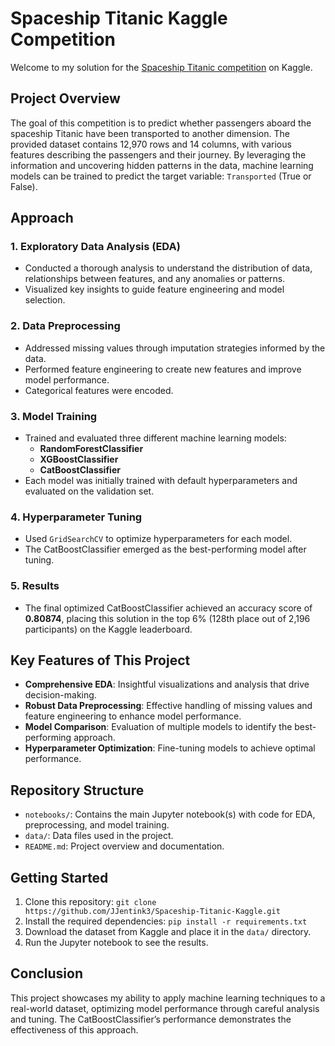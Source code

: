# Spaceship Titanic Kaggle Competition

Welcome to my solution for the [Spaceship Titanic competition](https://www.kaggle.com/competitions/spaceship-titanic) on Kaggle.

## Project Overview

The goal of this competition is to predict whether passengers aboard the spaceship Titanic have been transported to another dimension. The provided dataset contains 12,970 rows and 14 columns, with various features describing the passengers and their journey. By leveraging the information and uncovering hidden patterns in the data, machine learning models can be trained to predict the target variable: `Transported` (True or False).

## Approach

### 1. Exploratory Data Analysis (EDA)
- Conducted a thorough analysis to understand the distribution of data, relationships between features, and any anomalies or patterns.
- Visualized key insights to guide feature engineering and model selection.

### 2. Data Preprocessing
- Addressed missing values through imputation strategies informed by the data.
- Performed feature engineering to create new features and improve model performance.
- Categorical features were encoded.

### 3. Model Training
- Trained and evaluated three different machine learning models:
  - **RandomForestClassifier**
  - **XGBoostClassifier**
  - **CatBoostClassifier**
- Each model was initially trained with default hyperparameters and evaluated on the validation set.

### 4. Hyperparameter Tuning
- Used `GridSearchCV` to optimize hyperparameters for each model.
- The CatBoostClassifier emerged as the best-performing model after tuning.

### 5. Results
- The final optimized CatBoostClassifier achieved an accuracy score of **0.80874**, placing this solution in the top 6% (128th place out of 2,196 participants) on the Kaggle leaderboard.

## Key Features of This Project
- **Comprehensive EDA**: Insightful visualizations and analysis that drive decision-making.
- **Robust Data Preprocessing**: Effective handling of missing values and feature engineering to enhance model performance.
- **Model Comparison**: Evaluation of multiple models to identify the best-performing approach.
- **Hyperparameter Optimization**: Fine-tuning models to achieve optimal performance.

## Repository Structure
- `notebooks/`: Contains the main Jupyter notebook(s) with code for EDA, preprocessing, and model training.
- `data/`: Data files used in the project.
- `README.md`: Project overview and documentation.

## Getting Started
1. Clone this repository: `git clone https://github.com/JJentink3/Spaceship-Titanic-Kaggle.git`
2. Install the required dependencies: `pip install -r requirements.txt`
3. Download the dataset from Kaggle and place it in the `data/` directory.
4. Run the Jupyter notebook to see the results.

## Conclusion
This project showcases my ability to apply machine learning techniques to a real-world dataset, optimizing model performance through careful analysis and tuning. The CatBoostClassifier’s performance demonstrates the effectiveness of this approach.
